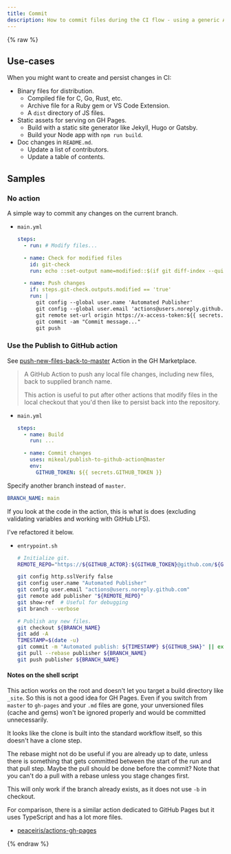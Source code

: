 ```yaml
---
title: Commit
description: How to commit files during the CI flow - using a generic Action
---
```


{% raw %}

## Use-cases

When you might want to create and persist changes in CI:

- Binary files for distribution.
    - Compiled file for C, Go, Rust, etc.
    - Archive file for a Ruby gem or VS Code Extension.
    - A `dist` directory of JS files.
- Static assets for serving on GH Pages.
    - Build with a static site generator like Jekyll, Hugo or Gatsby.
    - Build your Node app with `npm run build`.
- Doc changes in `README.md`.
    - Update a list of contributors.
    - Update a table of contents.


## Samples

### No action

A simple way to commit any changes on the current branch.

- `main.yml`
    ```yaml
    steps:
      - run: # Modify files...

      - name: Check for modified files
        id: git-check
        run: echo ::set-output name=modified::$(if git diff-index --quiet HEAD --; then echo "false"; else echo "true"; fi)

      - name: Push changes
        if: steps.git-check.outputs.modified == 'true'
        run: |
          git config --global user.name 'Automated Publisher'
          git config --global user.email 'actions@users.noreply.github.com'
          git remote set-url origin https://x-access-token:${{ secrets.GITHUB_TOKEN }}@github.com/${{ github.repository }}
          git commit -am "Commit message..."
          git push
    ```


### Use the Publish to GitHub action

See [push-new-files-back-to-master](https://github.com/marketplace/actions/push-new-files-back-to-master) Action in the GH Marketplace.

> A GitHub Action to push any local file changes, including new files, back to supplied branch name.
>
> This action is useful to put after other actions that modify files in the local checkout that you'd then like to persist back into the repository.

- `main.yml`
    ```yaml
    steps:
      - name: Build
        run: ...

      - name: Commit changes
        uses: mikeal/publish-to-github-action@master
        env:
          GITHUB_TOKEN: ${{ secrets.GITHUB_TOKEN }}
    ```

Specify another branch instead of `master`.

```yaml
BRANCH_NAME: main
```

If you look at the code in the action, this is what is does (excluding validating variables and working with GitHub LFS).

I've refactored it below.

- `entrypoint.sh`
    ```sh
    # Initialize git.
    REMOTE_REPO="https://${GITHUB_ACTOR}:${GITHUB_TOKEN}@github.com/${GITHUB_REPOSITORY}.git"

    git config http.sslVerify false
    git config user.name "Automated Publisher"
    git config user.email "actions@users.noreply.github.com"
    git remote add publisher "${REMOTE_REPO}"
    git show-ref  # Useful for debugging
    git branch --verbose

    # Publish any new files.
    git checkout ${BRANCH_NAME}
    git add -A
    TIMESTAMP=$(date -u)
    git commit -m "Automated publish: ${TIMESTAMP} ${GITHUB_SHA}" || exit 0
    git pull --rebase publisher ${BRANCH_NAME}
    git push publisher ${BRANCH_NAME}
    ```

#### Notes on the shell script

This action works on the root and doesn't let you target a build directory like `_site`. So this is not a good idea for GH Pages. Even if you switch from `master` to `gh-pages` and your `.md` files are gone, your unversioned files (cache and gems) won't be ignored properly and would be committed unnecessarily.

It looks like the clone is built into the standard workflow itself, so this doesn't have a clone step.

The rebase might not do be useful if you are already up to date, unless there is something that gets committed between the start of the run and that pull step. Maybe the pull should be done before the commit? Note that you can't do a pull with a rebase unless you stage changes first.

This will only work if the branch already exists, as it does not use `-b` in checkout.

For comparison, there is a similar action dedicated to GitHub Pages but it uses TypeScript and has a lot more files.

- [peaceiris/actions-gh-pages](https://github.com/peaceiris/actions-gh-pages)

{% endraw %}
